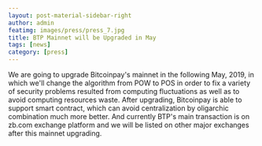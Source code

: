 ```yaml
---
layout: post-material-sidebar-right
author: admin
featimg: images/press/press_7.jpg
title: BTP Mainnet will be Upgraded in May
tags: [news]
category: [press]
---
```


We are going to upgrade Bitcoinpay's mainnet in the following May, 2019, in which we'll change the algorithm from POW to POS in order to fix a variety of security problems resulted from computing fluctuations as well as to avoid computing resources waste. After upgrading, Bitcoinpay is able to support smart contract, which can avoid centralization by oligarchic combination much more better. And currently BTP's main transaction is on zb.com exchange platform and we will be listed on other major exchanges after this mainnet upgrading.
